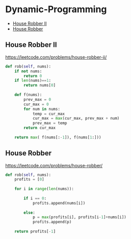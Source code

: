 # Dynamic-Programming

+ [House Robber II](#house-robber-ii)
+ [House Robber](#house-robber)

## House Robber II

https://leetcode.com/problems/house-robber-ii/

```python
def rob(self, nums):
    if not nums:
        return 0
    if len(nums)==1:
        return nums[0]
        
    def f(nums):
        prev_max = 0
        cur_max = 0
        for num in nums:
            temp = cur_max
            cur_max = max(cur_max, prev_max + num)
            prev_max = temp
        return cur_max
        
    return max( f(nums[:-1]), f(nums[1:]))
```

## House Robber

https://leetcode.com/problems/house-robber/

```python
def rob(self, nums):
    profits = [0]
        
    for i in range(len(nums)):
            
        if i == 0:
            profits.append(nums[i])
                
        else:
            p = max(profits[i], profits[i-1]+nums[i])
            profits.append(p)
                
    return profits[-1]
```


